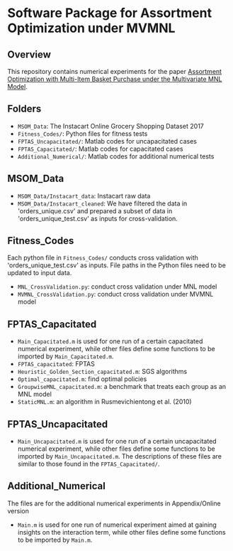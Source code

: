 # Software Package for Assortment Optimization under MVMNL

## Overview

This repository contains numerical experiments for the paper 
[Assortment Optimization with Multi-Item Basket Purchase under the Multivariate MNL Model](https://papers.ssrn.com/sol3/papers.cfm?abstract_id=3818886).

## Folders
- `MSOM_Data`: The Instacart Online Grocery Shopping Dataset 2017
- `Fitness_Codes/`: Python files for fitness tests
- `FPTAS_Uncapacitated/`: Matlab codes for uncapacitated cases
- `FPTAS_Capacitated/`: Matlab codes for capacitated cases
- `Additional_Numerical/`: Matlab codes for additional numerical tests


## MSOM_Data
- `MSOM_Data/Instacart_data`: Instacart raw data
- `MSOM_Data/Instacart_cleaned`: We have filtered the data in 'orders_unique.csv' and prepared a subset of data in 'orders_unique_test.csv' as inputs for cross-validation.

## Fitness_Codes
Each python file in `Fitness_Codes/` conducts cross validation with 'orders_unique_test.csv' as inputs. File paths in the Python files need to be updated to input data.
- `MNL_CrossValidation.py`: conduct cross validation under MNL model
- `MVMNL_CrossValidation.py`: conduct cross validation under MVMNL model


## FPTAS_Capacitated
- `Main_Capacitated.m` is used for one run of a certain capacitated numerical experiment, while other files define some functions to be imported by `Main_Capacitated.m`.
- `FPTAS_capacitated`: FPTAS
- `Heuristic_Golden_Section_capacitated.m`: SGS algorithms
- `Optimal_capacitated.m`: find optimal policies
- `GroupwiseMNL_capacitated.m`: a benchmark that treats each group as an MNL model
- `StaticMNL.m`: an algorithm in Rusmevichientong et al. (2010)


## FPTAS_Uncapacitated
- `Main_Uncapacitated.m` is used for one run of a certain uncapacitated numerical experiment, while other files define some functions to be imported 
by `Main_Uncapacitated.m`. The descriptions of these files are similar to those found in the `FPTAS_Capacitated/`.


## Additional_Numerical
The files are for the additional numerical experiments in Appendix/Online version
- `Main.m` is used for one run of numerical experiment aimed at gaining insights on the interaction term, 
while other files define some functions to be imported by `Main.m`.
